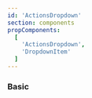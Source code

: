 ```yaml
---
id: 'ActionsDropdown'
section: components
propComponents:
  [
    'ActionsDropdown',
    'DropdownItem'
  ]
---
```


### Basic


```ts file="./ActionsDropdownBasic.tsx"

```